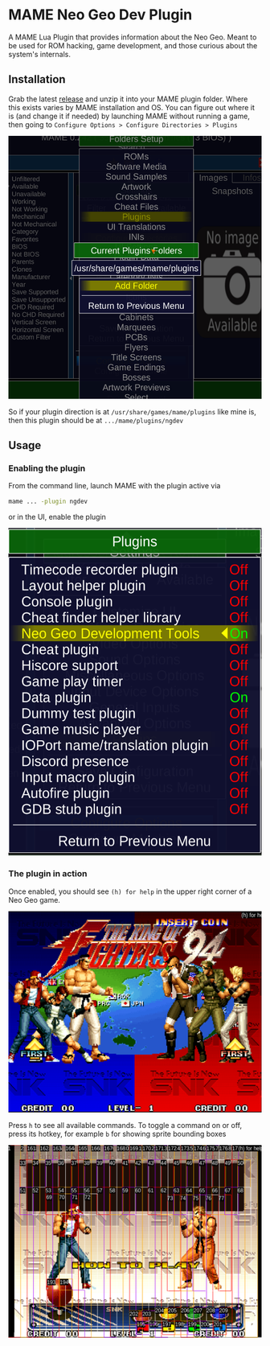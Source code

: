 # MAME Neo Geo Dev Plugin

A MAME Lua Plugin that provides information about the Neo Geo. Meant to be used for ROM hacking, game development, and those curious about the system's internals.

## Installation

Grab the latest [release](https://github.com/city41/mameNeoGeoDevPlugin/releases) and unzip it into your MAME plugin folder. Where this exists varies by MAME installation and OS. You can figure out where it is (and change it if needed) by launching MAME without running a game, then going to `Configure Options > Configure Directories > Plugins`

![plugins path in MAME options](https://github.com/city41/mameNeoGeoDevPlugin/blob/main/pluginDir.png?raw=true)

So if your plugin direction is at `/usr/share/games/mame/plugins` like mine is, then this plugin should be at `.../mame/plugins/ngdev`

## Usage

### Enabling the plugin

From the command line, launch MAME with the plugin active via

```sh
mame ... -plugin ngdev
```

or in the UI, enable the plugin

![enabling the plugin in MAME](https://github.com/city41/mameNeoGeoDevPlugin/blob/main/pluginEnabled.png?raw=true)

### The plugin in action

Once enabled, you should see `(h) for help` in the upper right corner of a Neo Geo game.

![plugin showing help message](https://github.com/city41/mameNeoGeoDevPlugin/blob/main/pluginInGame.png?raw=true)

Press `h` to see all available commands. To toggle a command on or off, press its hotkey, for example `b` for showing sprite bounding boxes

![sprite bounding boxes](https://github.com/city41/mameNeoGeoDevPlugin/blob/main/spriteBoundingBoxes_running.png?raw=true)
